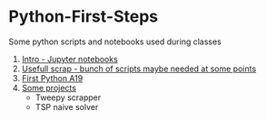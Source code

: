 # Python-First-Steps

Some python scripts and notebooks used during classes

1. [Intro - Jupyter notebooks](Python-Introduction-Jupyter-notebooks/)
2. [Usefull scrap - bunch of scripts maybe needed at some points](Python-usefull-various/)
4. [First Python A19](Python-first/)
4. [Some projects](Python-mini-projects/)
   - Tweepy scrapper
   - TSP naive solver

